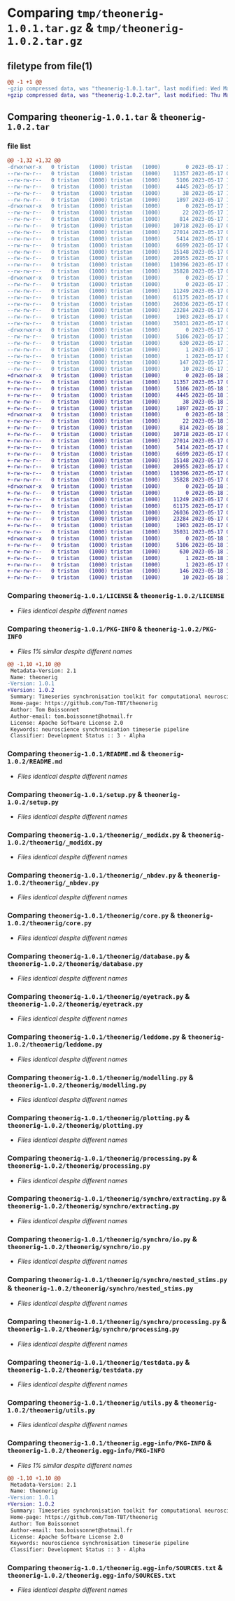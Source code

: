 # Comparing `tmp/theonerig-1.0.1.tar.gz` & `tmp/theonerig-1.0.2.tar.gz`

## filetype from file(1)

```diff
@@ -1 +1 @@
-gzip compressed data, was "theonerig-1.0.1.tar", last modified: Wed May 17 14:47:57 2023, max compression
+gzip compressed data, was "theonerig-1.0.2.tar", last modified: Thu May 18 13:01:45 2023, max compression
```

## Comparing `theonerig-1.0.1.tar` & `theonerig-1.0.2.tar`

### file list

```diff
@@ -1,32 +1,32 @@
-drwxrwxr-x   0 tristan   (1000) tristan   (1000)        0 2023-05-17 14:47:57.021815 theonerig-1.0.1/
--rw-rw-r--   0 tristan   (1000) tristan   (1000)    11357 2023-05-17 08:46:59.000000 theonerig-1.0.1/LICENSE
--rw-rw-r--   0 tristan   (1000) tristan   (1000)     5106 2023-05-17 14:47:57.021815 theonerig-1.0.1/PKG-INFO
--rw-rw-r--   0 tristan   (1000) tristan   (1000)     4445 2023-05-17 14:38:35.000000 theonerig-1.0.1/README.md
--rw-rw-r--   0 tristan   (1000) tristan   (1000)       38 2023-05-17 14:47:57.021815 theonerig-1.0.1/setup.cfg
--rw-rw-r--   0 tristan   (1000) tristan   (1000)     1897 2023-05-17 14:47:00.000000 theonerig-1.0.1/setup.py
-drwxrwxr-x   0 tristan   (1000) tristan   (1000)        0 2023-05-17 14:47:57.017815 theonerig-1.0.1/theonerig/
--rw-rw-r--   0 tristan   (1000) tristan   (1000)       22 2023-05-17 14:38:19.000000 theonerig-1.0.1/theonerig/__init__.py
--rw-rw-r--   0 tristan   (1000) tristan   (1000)      814 2023-05-17 14:38:19.000000 theonerig-1.0.1/theonerig/_modidx.py
--rw-rw-r--   0 tristan   (1000) tristan   (1000)    10718 2023-05-17 08:46:59.000000 theonerig-1.0.1/theonerig/_nbdev.py
--rw-rw-r--   0 tristan   (1000) tristan   (1000)    27014 2023-05-17 08:46:59.000000 theonerig-1.0.1/theonerig/core.py
--rw-rw-r--   0 tristan   (1000) tristan   (1000)     5414 2023-05-17 08:46:59.000000 theonerig-1.0.1/theonerig/database.py
--rw-rw-r--   0 tristan   (1000) tristan   (1000)     6699 2023-05-17 08:46:59.000000 theonerig-1.0.1/theonerig/eyetrack.py
--rw-rw-r--   0 tristan   (1000) tristan   (1000)    15148 2023-05-17 08:46:59.000000 theonerig-1.0.1/theonerig/leddome.py
--rw-rw-r--   0 tristan   (1000) tristan   (1000)    20955 2023-05-17 08:46:59.000000 theonerig-1.0.1/theonerig/modelling.py
--rw-rw-r--   0 tristan   (1000) tristan   (1000)   110396 2023-05-17 08:46:59.000000 theonerig-1.0.1/theonerig/plotting.py
--rw-rw-r--   0 tristan   (1000) tristan   (1000)    35828 2023-05-17 08:46:59.000000 theonerig-1.0.1/theonerig/processing.py
-drwxrwxr-x   0 tristan   (1000) tristan   (1000)        0 2023-05-17 14:47:57.021815 theonerig-1.0.1/theonerig/synchro/
--rw-rw-r--   0 tristan   (1000) tristan   (1000)        0 2023-05-17 14:38:19.000000 theonerig-1.0.1/theonerig/synchro/__init__.py
--rw-rw-r--   0 tristan   (1000) tristan   (1000)    11249 2023-05-17 08:46:59.000000 theonerig-1.0.1/theonerig/synchro/extracting.py
--rw-rw-r--   0 tristan   (1000) tristan   (1000)    61175 2023-05-17 08:46:59.000000 theonerig-1.0.1/theonerig/synchro/io.py
--rw-rw-r--   0 tristan   (1000) tristan   (1000)    26036 2023-05-17 08:46:59.000000 theonerig-1.0.1/theonerig/synchro/nested_stims.py
--rw-rw-r--   0 tristan   (1000) tristan   (1000)    23284 2023-05-17 08:46:59.000000 theonerig-1.0.1/theonerig/synchro/processing.py
--rw-rw-r--   0 tristan   (1000) tristan   (1000)     1903 2023-05-17 08:46:59.000000 theonerig-1.0.1/theonerig/testdata.py
--rw-rw-r--   0 tristan   (1000) tristan   (1000)    35031 2023-05-17 08:46:59.000000 theonerig-1.0.1/theonerig/utils.py
-drwxrwxr-x   0 tristan   (1000) tristan   (1000)        0 2023-05-17 14:47:57.017815 theonerig-1.0.1/theonerig.egg-info/
--rw-rw-r--   0 tristan   (1000) tristan   (1000)     5106 2023-05-17 14:47:56.000000 theonerig-1.0.1/theonerig.egg-info/PKG-INFO
--rw-rw-r--   0 tristan   (1000) tristan   (1000)      630 2023-05-17 14:47:56.000000 theonerig-1.0.1/theonerig.egg-info/SOURCES.txt
--rw-rw-r--   0 tristan   (1000) tristan   (1000)        1 2023-05-17 14:47:56.000000 theonerig-1.0.1/theonerig.egg-info/dependency_links.txt
--rw-rw-r--   0 tristan   (1000) tristan   (1000)        1 2023-05-17 08:50:04.000000 theonerig-1.0.1/theonerig.egg-info/not-zip-safe
--rw-rw-r--   0 tristan   (1000) tristan   (1000)      147 2023-05-17 14:47:56.000000 theonerig-1.0.1/theonerig.egg-info/requires.txt
--rw-rw-r--   0 tristan   (1000) tristan   (1000)       10 2023-05-17 14:47:56.000000 theonerig-1.0.1/theonerig.egg-info/top_level.txt
+drwxrwxr-x   0 tristan   (1000) tristan   (1000)        0 2023-05-18 13:01:45.954964 theonerig-1.0.2/
+-rw-rw-r--   0 tristan   (1000) tristan   (1000)    11357 2023-05-17 08:46:59.000000 theonerig-1.0.2/LICENSE
+-rw-rw-r--   0 tristan   (1000) tristan   (1000)     5106 2023-05-18 13:01:45.954964 theonerig-1.0.2/PKG-INFO
+-rw-rw-r--   0 tristan   (1000) tristan   (1000)     4445 2023-05-18 13:00:06.000000 theonerig-1.0.2/README.md
+-rw-rw-r--   0 tristan   (1000) tristan   (1000)       38 2023-05-18 13:01:45.954964 theonerig-1.0.2/setup.cfg
+-rw-rw-r--   0 tristan   (1000) tristan   (1000)     1897 2023-05-17 14:47:00.000000 theonerig-1.0.2/setup.py
+drwxrwxr-x   0 tristan   (1000) tristan   (1000)        0 2023-05-18 13:01:45.954964 theonerig-1.0.2/theonerig/
+-rw-rw-r--   0 tristan   (1000) tristan   (1000)       22 2023-05-18 13:00:26.000000 theonerig-1.0.2/theonerig/__init__.py
+-rw-rw-r--   0 tristan   (1000) tristan   (1000)      814 2023-05-18 13:00:26.000000 theonerig-1.0.2/theonerig/_modidx.py
+-rw-rw-r--   0 tristan   (1000) tristan   (1000)    10718 2023-05-17 08:46:59.000000 theonerig-1.0.2/theonerig/_nbdev.py
+-rw-rw-r--   0 tristan   (1000) tristan   (1000)    27014 2023-05-17 08:46:59.000000 theonerig-1.0.2/theonerig/core.py
+-rw-rw-r--   0 tristan   (1000) tristan   (1000)     5414 2023-05-17 08:46:59.000000 theonerig-1.0.2/theonerig/database.py
+-rw-rw-r--   0 tristan   (1000) tristan   (1000)     6699 2023-05-17 08:46:59.000000 theonerig-1.0.2/theonerig/eyetrack.py
+-rw-rw-r--   0 tristan   (1000) tristan   (1000)    15148 2023-05-17 08:46:59.000000 theonerig-1.0.2/theonerig/leddome.py
+-rw-rw-r--   0 tristan   (1000) tristan   (1000)    20955 2023-05-17 08:46:59.000000 theonerig-1.0.2/theonerig/modelling.py
+-rw-rw-r--   0 tristan   (1000) tristan   (1000)   110396 2023-05-17 08:46:59.000000 theonerig-1.0.2/theonerig/plotting.py
+-rw-rw-r--   0 tristan   (1000) tristan   (1000)    35828 2023-05-17 08:46:59.000000 theonerig-1.0.2/theonerig/processing.py
+drwxrwxr-x   0 tristan   (1000) tristan   (1000)        0 2023-05-18 13:01:45.954964 theonerig-1.0.2/theonerig/synchro/
+-rw-rw-r--   0 tristan   (1000) tristan   (1000)        0 2023-05-18 13:00:26.000000 theonerig-1.0.2/theonerig/synchro/__init__.py
+-rw-rw-r--   0 tristan   (1000) tristan   (1000)    11249 2023-05-17 08:46:59.000000 theonerig-1.0.2/theonerig/synchro/extracting.py
+-rw-rw-r--   0 tristan   (1000) tristan   (1000)    61175 2023-05-17 08:46:59.000000 theonerig-1.0.2/theonerig/synchro/io.py
+-rw-rw-r--   0 tristan   (1000) tristan   (1000)    26036 2023-05-17 08:46:59.000000 theonerig-1.0.2/theonerig/synchro/nested_stims.py
+-rw-rw-r--   0 tristan   (1000) tristan   (1000)    23284 2023-05-17 08:46:59.000000 theonerig-1.0.2/theonerig/synchro/processing.py
+-rw-rw-r--   0 tristan   (1000) tristan   (1000)     1903 2023-05-17 08:46:59.000000 theonerig-1.0.2/theonerig/testdata.py
+-rw-rw-r--   0 tristan   (1000) tristan   (1000)    35031 2023-05-17 08:46:59.000000 theonerig-1.0.2/theonerig/utils.py
+drwxrwxr-x   0 tristan   (1000) tristan   (1000)        0 2023-05-18 13:01:45.954964 theonerig-1.0.2/theonerig.egg-info/
+-rw-rw-r--   0 tristan   (1000) tristan   (1000)     5106 2023-05-18 13:01:45.000000 theonerig-1.0.2/theonerig.egg-info/PKG-INFO
+-rw-rw-r--   0 tristan   (1000) tristan   (1000)      630 2023-05-18 13:01:45.000000 theonerig-1.0.2/theonerig.egg-info/SOURCES.txt
+-rw-rw-r--   0 tristan   (1000) tristan   (1000)        1 2023-05-18 13:01:45.000000 theonerig-1.0.2/theonerig.egg-info/dependency_links.txt
+-rw-rw-r--   0 tristan   (1000) tristan   (1000)        1 2023-05-17 08:50:04.000000 theonerig-1.0.2/theonerig.egg-info/not-zip-safe
+-rw-rw-r--   0 tristan   (1000) tristan   (1000)      146 2023-05-18 13:01:45.000000 theonerig-1.0.2/theonerig.egg-info/requires.txt
+-rw-rw-r--   0 tristan   (1000) tristan   (1000)       10 2023-05-18 13:01:45.000000 theonerig-1.0.2/theonerig.egg-info/top_level.txt
```

### Comparing `theonerig-1.0.1/LICENSE` & `theonerig-1.0.2/LICENSE`

 * *Files identical despite different names*

### Comparing `theonerig-1.0.1/PKG-INFO` & `theonerig-1.0.2/PKG-INFO`

 * *Files 1% similar despite different names*

```diff
@@ -1,10 +1,10 @@
 Metadata-Version: 2.1
 Name: theonerig
-Version: 1.0.1
+Version: 1.0.2
 Summary: Timeseries synchronisation toolkit for computational neuroscience
 Home-page: https://github.com/Tom-TBT/theonerig
 Author: Tom Boissonnet
 Author-email: tom.boissonnet@hotmail.fr
 License: Apache Software License 2.0
 Keywords: neuroscience synchronisation timeserie pipeline
 Classifier: Development Status :: 3 - Alpha
```

### Comparing `theonerig-1.0.1/README.md` & `theonerig-1.0.2/README.md`

 * *Files identical despite different names*

### Comparing `theonerig-1.0.1/setup.py` & `theonerig-1.0.2/setup.py`

 * *Files identical despite different names*

### Comparing `theonerig-1.0.1/theonerig/_modidx.py` & `theonerig-1.0.2/theonerig/_modidx.py`

 * *Files identical despite different names*

### Comparing `theonerig-1.0.1/theonerig/_nbdev.py` & `theonerig-1.0.2/theonerig/_nbdev.py`

 * *Files identical despite different names*

### Comparing `theonerig-1.0.1/theonerig/core.py` & `theonerig-1.0.2/theonerig/core.py`

 * *Files identical despite different names*

### Comparing `theonerig-1.0.1/theonerig/database.py` & `theonerig-1.0.2/theonerig/database.py`

 * *Files identical despite different names*

### Comparing `theonerig-1.0.1/theonerig/eyetrack.py` & `theonerig-1.0.2/theonerig/eyetrack.py`

 * *Files identical despite different names*

### Comparing `theonerig-1.0.1/theonerig/leddome.py` & `theonerig-1.0.2/theonerig/leddome.py`

 * *Files identical despite different names*

### Comparing `theonerig-1.0.1/theonerig/modelling.py` & `theonerig-1.0.2/theonerig/modelling.py`

 * *Files identical despite different names*

### Comparing `theonerig-1.0.1/theonerig/plotting.py` & `theonerig-1.0.2/theonerig/plotting.py`

 * *Files identical despite different names*

### Comparing `theonerig-1.0.1/theonerig/processing.py` & `theonerig-1.0.2/theonerig/processing.py`

 * *Files identical despite different names*

### Comparing `theonerig-1.0.1/theonerig/synchro/extracting.py` & `theonerig-1.0.2/theonerig/synchro/extracting.py`

 * *Files identical despite different names*

### Comparing `theonerig-1.0.1/theonerig/synchro/io.py` & `theonerig-1.0.2/theonerig/synchro/io.py`

 * *Files identical despite different names*

### Comparing `theonerig-1.0.1/theonerig/synchro/nested_stims.py` & `theonerig-1.0.2/theonerig/synchro/nested_stims.py`

 * *Files identical despite different names*

### Comparing `theonerig-1.0.1/theonerig/synchro/processing.py` & `theonerig-1.0.2/theonerig/synchro/processing.py`

 * *Files identical despite different names*

### Comparing `theonerig-1.0.1/theonerig/testdata.py` & `theonerig-1.0.2/theonerig/testdata.py`

 * *Files identical despite different names*

### Comparing `theonerig-1.0.1/theonerig/utils.py` & `theonerig-1.0.2/theonerig/utils.py`

 * *Files identical despite different names*

### Comparing `theonerig-1.0.1/theonerig.egg-info/PKG-INFO` & `theonerig-1.0.2/theonerig.egg-info/PKG-INFO`

 * *Files 1% similar despite different names*

```diff
@@ -1,10 +1,10 @@
 Metadata-Version: 2.1
 Name: theonerig
-Version: 1.0.1
+Version: 1.0.2
 Summary: Timeseries synchronisation toolkit for computational neuroscience
 Home-page: https://github.com/Tom-TBT/theonerig
 Author: Tom Boissonnet
 Author-email: tom.boissonnet@hotmail.fr
 License: Apache Software License 2.0
 Keywords: neuroscience synchronisation timeserie pipeline
 Classifier: Development Status :: 3 - Alpha
```

### Comparing `theonerig-1.0.1/theonerig.egg-info/SOURCES.txt` & `theonerig-1.0.2/theonerig.egg-info/SOURCES.txt`

 * *Files identical despite different names*

